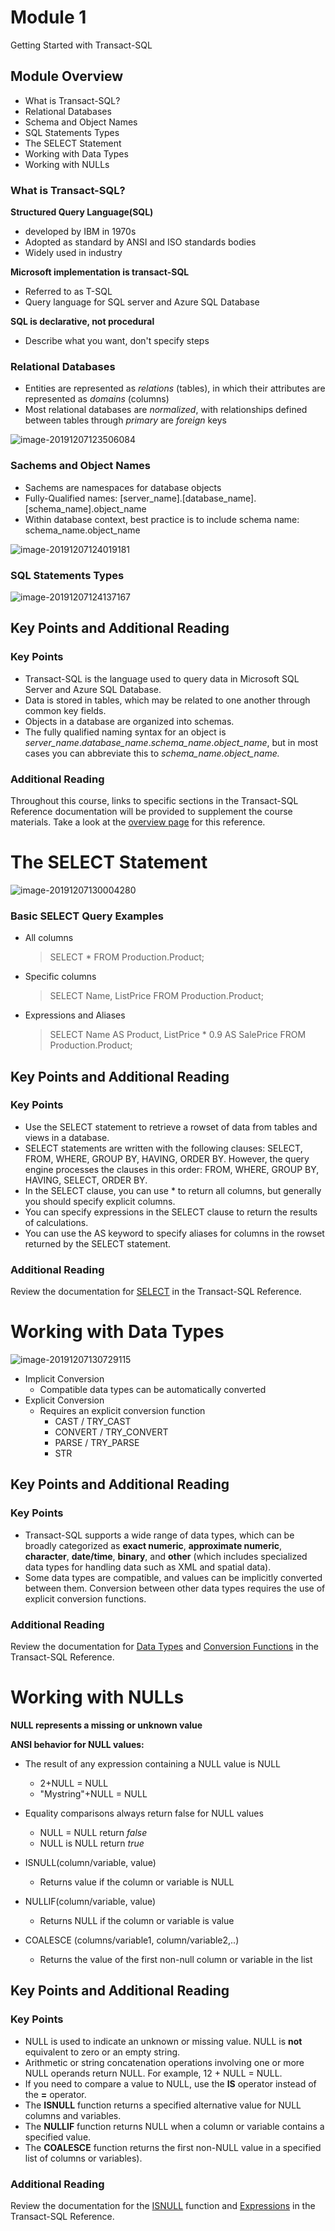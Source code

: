# Module 1 

Getting Started with Transact-SQL

## Module Overview

- What is Transact-SQL?
- Relational Databases
- Schema and Object Names
- SQL Statements Types
- The SELECT Statement
- Working with Data Types
- Working with NULLs

### What is Transact-SQL?

**Structured Query Language(SQL)**

- developed by IBM in 1970s
- Adopted as standard by ANSI and ISO standards bodies
- Widely used in industry

**Microsoft implementation is transact-SQL**

- Referred to as T-SQL
- Query language for SQL server and Azure SQL Database

**SQL is declarative, not procedural**

- Describe what you want, don't specify steps

### Relational Databases

- Entities are represented as *relations* (tables), in which their attributes are represented as *domains* (columns)
- Most relational databases are *normalized*, with relationships defined between tables through *primary* are *foreign* keys

![image-20191207123506084](C:\Users\goto\AppData\Roaming\Typora\typora-user-images\image-20191207123506084.png)



### Sachems and Object Names

- Sachems are namespaces for database objects
- Fully-Qualified names:
  [server_name].[database_name].[schema_name].object_name
- Within database context, best practice is to include schema name:
  schema_name.object_name

![image-20191207124019181](C:\Users\goto\AppData\Roaming\Typora\typora-user-images\image-20191207124019181.png)



### SQL Statements Types

![image-20191207124137167](C:\Users\goto\AppData\Roaming\Typora\typora-user-images\image-20191207124137167.png)



## Key Points and Additional Reading

### Key Points

- Transact-SQL is the language used to query data in Microsoft SQL Server and Azure SQL Database.
- Data is stored in tables, which may be related to one another through common key fields.
- Objects in a database are organized into schemas.
- The fully qualified naming syntax for an object is *server_name*.*database_name*.*schema_name*.*object_name*, but in most cases you can abbreviate this to *schema_name.object_name.*

### Additional Reading

Throughout this course, links to specific sections in the Transact-SQL Reference documentation will be provided to supplement the course materials. Take a look at the [overview page](https://msdn.microsoft.com/en-us/library/bb510741.aspx) for this reference.

# The SELECT Statement 

![image-20191207130004280](C:\Users\goto\AppData\Roaming\Typora\typora-user-images\image-20191207130004280.png)



### Basic SELECT Query Examples

- All columns

  > SELECT * FROM Production.Product;

- Specific columns

  > SELECT Name, ListPrice
  > FROM Production.Product;

- Expressions and Aliases

  > SELECT Name AS Product, ListPrice * 0.9 AS SalePrice
  > FROM Production.Product;

## Key Points and Additional Reading

### Key Points

- Use the SELECT statement to retrieve a rowset of data from tables and views in a database.
- SELECT statements are written with the following clauses: SELECT, FROM, WHERE, GROUP BY, HAVING, ORDER BY. However, the query engine processes the clauses in this order: FROM, WHERE, GROUP BY, HAVING, SELECT, ORDER BY.
- In the SELECT clause, you can use * to return all columns, but generally you should specify explicit columns.
- You can specify expressions in the SELECT clause to return the results of calculations.
- You can use the AS keyword to specify aliases for columns in the rowset returned by the SELECT statement.

### Additional Reading

Review the documentation for [SELECT](https://msdn.microsoft.com/en-us/library/ms189499.aspx) in the Transact-SQL Reference.



# Working with Data Types

![image-20191207130729115](C:\Users\goto\AppData\Roaming\Typora\typora-user-images\image-20191207130729115.png)

- Implicit Conversion
  - Compatible data types can be automatically converted
- Explicit Conversion
  - Requires an explicit conversion function
    - CAST / TRY_CAST
    - CONVERT / TRY_CONVERT
    - PARSE / TRY_PARSE
    - STR

## Key Points and Additional Reading

### Key Points

- Transact-SQL supports a wide range of data types, which can be broadly categorized as **exact numeric**, **approximate numeric**, **character**, **date/time**, **binary**, and **other** (which includes specialized data types for handling data such as XML and spatial data).
- Some data types are compatible, and values can be implicitly converted between them. Conversion between other data types requires the use of explicit conversion functions.

### Additional Reading

Review the documentation for [Data Types](https://msdn.microsoft.com/en-us/library/ms187752.aspx) and  [Conversion Functions](https://msdn.microsoft.com/en-us/library/hh231076.aspx) in the Transact-SQL Reference.



# Working with NULLs

**NULL represents a missing or unknown value**

**ANSI behavior for NULL values:**

- The result of any expression containing a NULL value is NULL
  - 2+NULL = NULL
  - "Mystring"+NULL = NULL
- Equality comparisons always return false for NULL values
  - NULL = NULL return *false*
  - NULL is NULL return *true* 

- ISNULL(column/variable, value)
  - Returns value if the column or variable is NULL

- NULLIF(column/variable, value)
  - Returns NULL if the column or variable is value
- COALESCE (columns/variable1, column/variable2,..)
  - Returns the value of the first non-null column or variable in the list

## Key Points and Additional Reading

### Key Points

- NULL is used to indicate an unknown or missing value. NULL is **not** equivalent to zero or an empty string.
- Arithmetic or string concatenation operations involving one or more NULL operands return NULL. For example, 12 + NULL = NULL.
- If you need to compare a value to NULL, use the **IS** operator instead of the **=** operator. 
- The **ISNULL** function returns a specified alternative value for NULL columns and variables.
- The **NULLIF** function returns NULL when a column or variable contains a specified value.
- The **COALESCE** function returns the first non-NULL value in a specified list of columns or variables).

### Additional Reading

Review the documentation for the [ISNULL](https://msdn.microsoft.com/en-us/library/ms184325.aspx) function and [Expressions](https://msdn.microsoft.com/en-us/library/ms190286.aspx) in the Transact-SQL Reference.